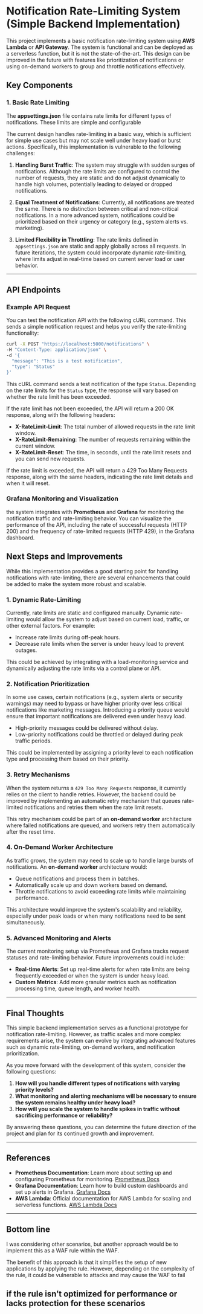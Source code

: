 # Notification Rate-Limiting System (Simple Backend Implementation)

This project implements a basic notification rate-limiting system using **AWS Lambda** or **API Gateway**. The system is functional and can be deployed as a serverless function, but it is not the state-of-the-art. This design can be improved in the future with features like prioritization of notifications or using on-demand workers to group and throttle notifications effectively.

## Key Components

### 1. Basic Rate Limiting

The **appsettings.json** file contains rate limits for different types of notifications. These limits are simple and configurable

The current design handles rate-limiting in a basic way, which is sufficient for simple use cases but may not scale well under heavy load or burst actions. Specifically, this implementation is vulnerable to the following challenges:

1. **Handling Burst Traffic**: The system may struggle with sudden surges of notifications. Although the rate limits are configured to control the number of requests, they are static and do not adjust dynamically to handle high volumes, potentially leading to delayed or dropped notifications.

2. **Equal Treatment of Notifications**: Currently, all notifications are treated the same. There is no distinction between critical and non-critical notifications. In a more advanced system, notifications could be prioritized based on their urgency or category (e.g., system alerts vs. marketing).

3. **Limited Flexibility in Throttling**: The rate limits defined in `appsettings.json` are static and apply globally across all requests. In future iterations, the system could incorporate dynamic rate-limiting, where limits adjust in real-time based on current server load or user behavior.

---

## API Endpoints

### Example API Request

You can test the notification API with the following cURL command. This sends a simple notification request and helps you verify the rate-limiting functionality:

```bash
curl -X POST "https://localhost:5000/notifications" \
-H "Content-Type: application/json" \
-d '{
  "message": "This is a test notification",
  "type": "Status"
}'
```

This cURL command sends a test notification of the type `Status`. Depending on the rate limits for the `Status` type, the response will vary based on whether the rate limit has been exceeded.

If the rate limit has not been exceeded, the API will return a 200 OK response, along with the following headers:

- **X-RateLimit-Limit**: The total number of allowed requests in the rate limit window.
- **X-RateLimit-Remaining**: The number of requests remaining within the current window.
- **X-RateLimit-Reset**: The time, in seconds, until the rate limit resets and you can send new requests.

If the rate limit is exceeded, the API will return a 429 Too Many Requests response, along with the same headers, indicating the rate limit details and when it will reset.

### Grafana Monitoring and Visualization 

the system integrates with **Prometheus** and **Grafana** for monitoring the notification traffic and rate-limiting behavior. You can visualize the performance of the API, including the rate of successful requests (HTTP 200) and the frequency of rate-limited requests (HTTP 429), in the Grafana dashboard.

## Next Steps and Improvements

While this implementation provides a good starting point for handling notifications with rate-limiting, there are several enhancements that could be added to make the system more robust and scalable.

### 1. Dynamic Rate-Limiting

Currently, rate limits are static and configured manually. Dynamic rate-limiting would allow the system to adjust based on current load, traffic, or other external factors. For example:

- Increase rate limits during off-peak hours.
- Decrease rate limits when the server is under heavy load to prevent outages.

This could be achieved by integrating with a load-monitoring service and dynamically adjusting the rate limits via a control plane or API.

### 2. Notification Prioritization

In some use cases, certain notifications (e.g., system alerts or security warnings) may need to bypass or have higher priority over less critical notifications like marketing messages. Introducing a priority queue would ensure that important notifications are delivered even under heavy load.

- High-priority messages could be delivered without delay.
- Low-priority notifications could be throttled or delayed during peak traffic periods.

This could be implemented by assigning a priority level to each notification type and processing them based on their priority.

### 3. Retry Mechanisms

When the system returns a `429 Too Many Requests` response, it currently relies on the client to handle retries. However, the backend could be improved by implementing an automatic retry mechanism that queues rate-limited notifications and retries them when the rate limit resets.

This retry mechanism could be part of an **on-demand worker** architecture where failed notifications are queued, and workers retry them automatically after the reset time.

### 4. On-Demand Worker Architecture

As traffic grows, the system may need to scale up to handle large bursts of notifications. An **on-demand worker** architecture would:

- Queue notifications and process them in batches.
- Automatically scale up and down workers based on demand.
- Throttle notifications to avoid exceeding rate limits while maintaining performance.

This architecture would improve the system's scalability and reliability, especially under peak loads or when many notifications need to be sent simultaneously.

### 5. Advanced Monitoring and Alerts

The current monitoring setup via Prometheus and Grafana tracks request statuses and rate-limiting behavior. Future improvements could include:

- **Real-time Alerts**: Set up real-time alerts for when rate limits are being frequently exceeded or when the system is under heavy load.
- **Custom Metrics**: Add more granular metrics such as notification processing time, queue length, and worker health.

---

## Final Thoughts

This simple backend implementation serves as a functional prototype for notification rate-limiting. However, as traffic scales and more complex requirements arise, the system can evolve by integrating advanced features such as dynamic rate-limiting, on-demand workers, and notification prioritization.

As you move forward with the development of this system, consider the following questions:

1. **How will you handle different types of notifications with varying priority levels?**
2. **What monitoring and alerting mechanisms will be necessary to ensure the system remains healthy under heavy load?**
3. **How will you scale the system to handle spikes in traffic without sacrificing performance or reliability?**

By answering these questions, you can determine the future direction of the project and plan for its continued growth and improvement.

---

## References

- **Prometheus Documentation**: Learn more about setting up and configuring Prometheus for monitoring. [Prometheus Docs](https://prometheus.io/docs/)
- **Grafana Documentation**: Learn how to build custom dashboards and set up alerts in Grafana. [Grafana Docs](https://grafana.com/docs/)
- **AWS Lambda**: Official documentation for AWS Lambda for scaling and serverless functions. [AWS Lambda Docs](https://docs.aws.amazon.com/lambda/latest/dg/welcome.html)

---


## Bottom line 

I was considering other scenarios, but another approach would be to implement this as a WAF rule within the WAF. 

The benefit of this approach is that it simplifies the setup of new applications by applying the rule. However, depending on the complexity of the rule, it could be vulnerable to attacks and may cause the WAF to fail 

if the rule isn’t optimized for performance or lacks protection for these scenarios
---
